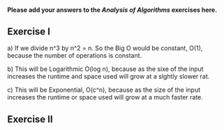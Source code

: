 #### Please add your answers to the ***Analysis of  Algorithms*** exercises here.

## Exercise I

a) If we divide n^3 by n^2 = n.  So the Big O would be constant, O(1), because the number of operations is constant.


b) This will be Logarithmic O(log n), because as the sixe of the input increases the runtime and space used will grow at a slghtly slower rat.


c) This will be Exponential, O(c^n), because as the size of the input increases the runtime or space used will grow at a much faster rate.

## Exercise II



